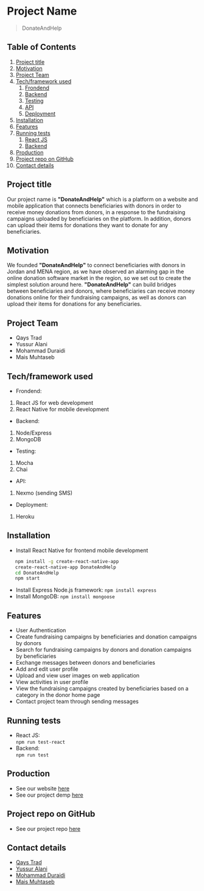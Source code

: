 
# Project Name

>  DonateAndHelp

## Table of Contents

1. [Project title](#project-title)
1. [Motivation](#motivation)
1. [Project Team](#project-team)
1. [Tech/framework used](#tech/framework-used)
    1. [Frondend](#frontend)
    1. [Backend](#backend)
    1. [Testing](#testing)
    1. [API](#API)
    1. [Deployment](#deployment)
1. [Installation](#installation)
1. [Features](#features)
1. [Running tests](#running-tests)
    1. [React JS](#React-JS)
    1. [Backend](#backend)
1. [Production](#production)
1. [Project repo on GitHub](#project-repo-on-GitHub)
1. [Contact details](#contact-details)

## Project title

 Our project name is **"DonateAndHelp"** which is a platform on a website and mobile application that connects beneficiaries with donors in order to receive money donations from donors, in a response to the fundraising campaigns uploaded by beneficiaries on the platform. In addition, donors can upload their items for donations they want to donate for any beneficiaries.

## Motivation

 We founded **"DonateAndHelp"** to connect beneficiaries with donors in Jordan and MENA region, as we have observed an alarming gap in the online donation software market in the region, so we set out to create the simplest solution around here. **"DonateAndHelp"** can build bridges between beneficiaries and donors, where beneficiaries can receive money donations online for their fundraising campaigns, as well as donors can upload their items for donations for any beneficiaries.

## Project Team
 
 - Qays Trad
 - Yussur Alani
 - Mohammad Duraidi
 - Mais Muhtaseb

## Tech/framework used

 * Frondend:
  1. React JS for web development
  2. React Native for mobile development
 * Backend:
  1. Node/Express
  2. MongoDB
 * Testing:
  1. Mocha
  2. Chai
 * API:
  1. Nexmo (sending SMS) 
 * Deployment:
  1. Heroku 

## Installation

 * Install React Native for frontend mobile development
 ```sh
    npm install -g create-react-native-app
    create-react-native-app DonateAndHelp
    cd DonateAndHelp
    npm start
 ```
 * Install Express Node.js framework:
    `npm install express`
 * Install MongoDB:
    `npm install mongoose`

## Features

 * User Authentication
 * Create fundraising campaigns by beneficiaries and donation campaigns by donors
 * Search for fundraising campaigns by donors and donation campaigns by beneficiaries
 * Exchange messages between donors and beneficiaries
 * Add and edit user profile
 * Upload and view user images on web application
 * View activities in user profile
 * View the fundraising campaigns created by beneficiaries based on a category in the donor home page
 * Contact project team through sending messages

## Running tests

  * React JS:  
  `npm run test-react`
  * Backend:   
  `npm run test` 

## Production

   * See our website [here](https://donatandhelp.herokuapp.com)
   * See our project demp [here](https://www.youtube.com/watch?v=WokqUXd1j40&feature=youtu.be)

## Project repo on GitHub

   * See our project repo [here](https://github.com/QMYM/DonateAndHelp)

## Contact details

 * [Qays Trad](https://github.com/QaysTrad)
 * [Yussur Alani](https://github.com/Yussur90)
 * [Mohammad Duraidi](https://github.com/Mohammedalduraidi)
 * [Mais Muhtaseb](https://github.com/MaisMuhtaseb)
 


 




